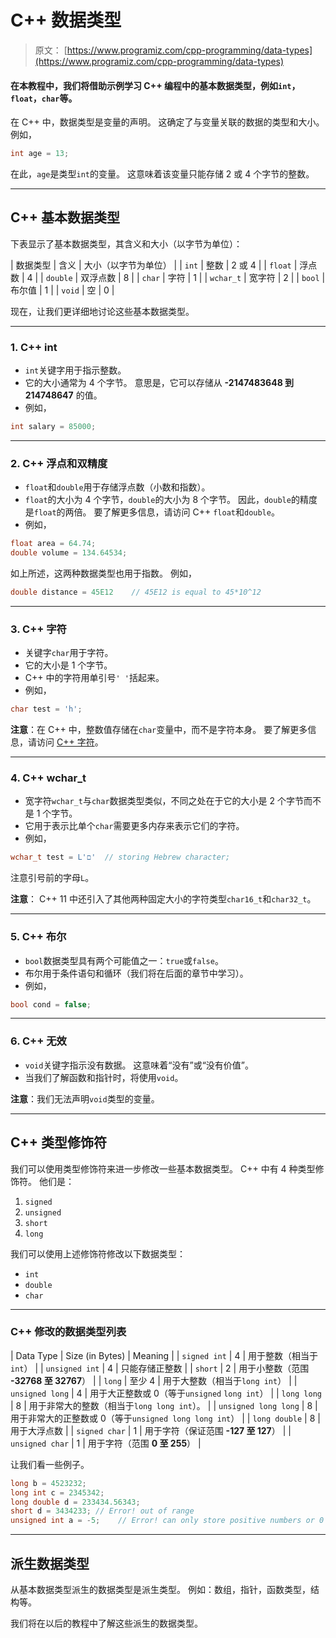 # C++ 数据类型

> 原文： [https://www.programiz.com/cpp-programming/data-types](https://www.programiz.com/cpp-programming/data-types)

#### 在本教程中，我们将借助示例学习 C++ 编程中的基本数据类型，例如`int`，`float`，`char`等。

在 C++ 中，数据类型是变量的声明。 这确定了与变量关联的数据的类型和大小。 例如，

```cpp
int age = 13; 
```

在此，`age`是类型`int`的变量。 这意味着该变量只能存储 2 或 4 个字节的整数。

* * *

## C++ 基本数据类型

下表显示了基本数据类型，其含义和大小（以字节为单位）：

| 数据类型 | 含义 | 大小（以字节为单位） |
| `int` | 整数 | 2 或 4 |
| `float` | 浮点数 | 4 |
| `double` | 双浮点数 | 8 |
| `char` | 字符 | 1 |
| `wchar_t` | 宽字符 | 2 |
| `bool` | 布尔值 | 1 |
| `void` | 空 | 0 |

现在，让我们更详细地讨论这些基本数据类型。

* * *

### 1\. C++ int

*   `int`关键字用于指示整数。
*   它的大小通常为 4 个字节。 意思是，它可以存储从 **-2147483648 到 214748647** 的值。
*   例如，

```cpp
int salary = 85000; 
```

* * *

### 2\. C++ 浮点和双精度

*   `float`和`double`用于存储浮点数（小数和指数）。
*   `float`的大小为 4 个字节，`double`的大小为 8 个字节。 因此，`double`的精度是`float`的两倍。 要了解更多信息，请访问 C++ `float`和`double`。
*   例如，

```cpp
float area = 64.74;
double volume = 134.64534; 
```

如上所述，这两种数据类型也用于指数。 例如，

```cpp
double distance = 45E12    // 45E12 is equal to 45*10^12 
```

* * *

### 3\. C++ 字符

*   关键字`char`用于字符。
*   它的大小是 1 个字节。
*   C++ 中的字符用单引号`' '`括起来。
*   例如，

```cpp
char test = 'h'; 
```

**注意**：在 C++ 中，整数值存储在`char`变量中，而不是字符本身。 要了解更多信息，请访问 [C++ 字符](https://www.programiz.com/cpp-programming/char)。

* * *

### 4\. C++ wchar_t

*   宽字符`wchar_t`与`char`数据类型类似，不同之处在于它的大小是 2 个字节而不是 1 个字节。
*   它用于表示比单个`char`需要更多内存来表示它们的字符。
*   例如，

```cpp
wchar_t test = L'ם'  // storing Hebrew character; 
```

注意引号前的字母`L`。

**注意**： C++ 11 中还引入了其他两种固定大小的字符类型`char16_t`和`char32_t`。

* * *

### 5\. C++ 布尔

*   `bool`数据类型具有两个可能值之一：`true`或`false`。
*   布尔用于条件语句和循环（我们将在后面的章节中学习）。
*   例如，

```cpp
bool cond = false; 
```

* * *

### 6\. C++ 无效

*   `void`关键字指示没有数据。 这意味着“没有”或“没有价值”。
*   当我们了解函数和指针时，将使用`void`。

**注意**：我们无法声明`void`类型的变量。

* * *

## C++ 类型修饰符

我们可以使用类型修饰符来进一步修改一些基本数据类型。 C++ 中有 4 种类型修饰符。 他们是：

1.  `signed`
2.  `unsigned`
3.  `short`
4.  `long`

我们可以使用上述修饰符修改以下数据类型：

*   `int`
*   `double`
*   `char`

* * *

### C++ 修改的数据类型列表

| Data Type | Size (in Bytes) | Meaning |
| `signed int` | 4 | 用于整数（相当于`int`） |
| `unsigned int` | 4 | 只能存储正整数 |
| `short` | 2 | 用于小整数（范围 **-32768 至 32767**） |
| `long` | 至少 4 | 用于大整数（相当于`long int`） |
| `unsigned long` | 4 | 用于大正整数或 0（等于`unsigned` `long int`） |
| `long long` | 8 | 用于非常大的整数（相当于`long long int`）。 |
| `unsigned long long` | 8 | 用于非常大的正整数或 0（等于`unsigned long long int`） |
| `long double` | 8 | 用于大浮点数 |
| `signed char` | 1 | 用于字符（保证范围 **-127 至 127**） |
| `unsigned char` | 1 | 用于字符（范围 **0 至 255**） |

让我们看一些例子。

```cpp
long b = 4523232;
long int c = 2345342;
long double d = 233434.56343;
short d = 3434233; // Error! out of range
unsigned int a = -5;    // Error! can only store positive numbers or 0 
```

* * *

## 派生数据类型

从基本数据类型派生的数据类型是派生类型。 例如：数组，指针，函数类型，结构等。

我们将在以后的教程中了解这些派生的数据类型。